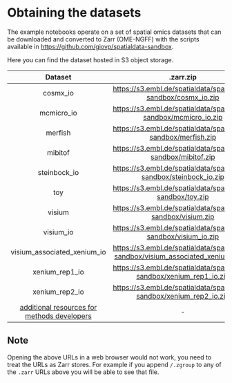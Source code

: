 # Obtaining the datasets

The example notebooks operate on a set of spatial omics datasets that can be downloaded and converted to Zarr (OME-NGFF) with the scripts available in https://github.com/giovp/spatialdata-sandbox.

Here you can find the dataset hosted in S3 object storage.

|                                            Dataset                                             |                                      .zarr.zip                                       |                                  S3 (see note below!)                                  |
|:----------------------------------------------------------------------------------------------:|:------------------------------------------------------------------------------------:|:--------------------------------------------------------------------------------------:|
|                                            cosmx_io                                            |          <https://s3.embl.de/spatialdata/spatialdata-sandbox/cosmx_io.zip>           |          <https://s3.embl.de/spatialdata/spatialdata-sandbox/cosmx_io.zarr>           |
|                                           mcmicro_io                                           |         <https://s3.embl.de/spatialdata/spatialdata-sandbox/mcmicro_io.zip>          |         <https://s3.embl.de/spatialdata/spatialdata-sandbox/mcmicro_io.zarr>          |
|                                            merfish                                             |           <https://s3.embl.de/spatialdata/spatialdata-sandbox/merfish.zip>           |           <https://s3.embl.de/spatialdata/spatialdata-sandbox/merfish.zarr>           |
|                                            mibitof                                             |           <https://s3.embl.de/spatialdata/spatialdata-sandbox/mibitof.zip>           |           <https://s3.embl.de/spatialdata/spatialdata-sandbox/mibitof.zarr>           |
|                                          steinbock_io                                          |        <https://s3.embl.de/spatialdata/spatialdata-sandbox/steinbock_io.zip>         |        <https://s3.embl.de/spatialdata/spatialdata-sandbox/steinbock_io.zarr>         |
|                                              toy                                               |             <https://s3.embl.de/spatialdata/spatialdata-sandbox/toy.zip>             |             <https://s3.embl.de/spatialdata/spatialdata-sandbox/toy.zarr>             |
|                                             visium                                             |           <https://s3.embl.de/spatialdata/spatialdata-sandbox/visium.zip>            |           <https://s3.embl.de/spatialdata/spatialdata-sandbox/visium.zarr>            |
|                                           visium_io                                            |          <https://s3.embl.de/spatialdata/spatialdata-sandbox/visium_io.zip>          |          <https://s3.embl.de/spatialdata/spatialdata-sandbox/visium_io.zarr>          |
|                                  visium_associated_xenium_io                                   | <https://s3.embl.de/spatialdata/spatialdata-sandbox/visium_associated_xenium_io.zip> | <https://s3.embl.de/spatialdata/spatialdata-sandbox/visium_associated_xenium_io.zarr> |
|                                         xenium_rep1_io                                         |       <https://s3.embl.de/spatialdata/spatialdata-sandbox/xenium_rep1_io.zip>        |       <https://s3.embl.de/spatialdata/spatialdata-sandbox/xenium_rep1_io.zarr>        |
|                                         xenium_rep2_io                                         |       <https://s3.embl.de/spatialdata/spatialdata-sandbox/xenium_rep2_io.zip>        |       <https://s3.embl.de/spatialdata/spatialdata-sandbox/xenium_rep2_io.zarr>        |
| [additional resources for methods developers](https://github.com/scverse/spatialdata-notebooks/blob/main/notebooks/notebooks/developers_resources/storage_format/) |                                          -                                           |                                           -                                            |


## Note

Opening the above URLs in a web browser would not work, you need to treat the URLs as Zarr stores. For example if you append `/.zgroup` to any of the `.zarr` URLs above you will be able to see that file.
